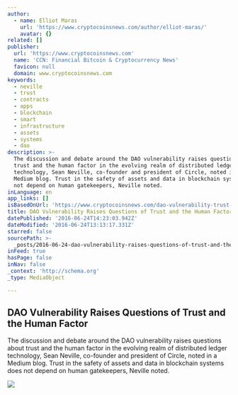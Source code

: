 ```yaml
---
author:
  - name: Elliot Maras
    url: 'https://www.cryptocoinsnews.com/author/elliot-maras/'
    avatar: {}
related: []
publisher:
  url: 'https://www.cryptocoinsnews.com'
  name: 'CCN: Financial Bitcoin & Cryptocurrency News'
  favicon: null
  domain: www.cryptocoinsnews.com
keywords:
  - neville
  - trust
  - contracts
  - apps
  - blockchain
  - smart
  - infrastructure
  - assets
  - systems
  - dao
description: >-
  The discussion and debate around the DAO vulnerability raises questions about
  trust and the human factor in the evolving realm of distributed ledger
  technology, Sean Neville, co-founder and president of Circle, noted in a
  Medium blog. Trust in the safety of assets and data in blockchain systems does
  not depend on human gatekeepers, Neville noted.
inLanguage: en
app_links: []
isBasedOnUrl: 'https://www.cryptocoinsnews.com/dao-vulnerability-trust-human-factor/'
title: DAO Vulnerability Raises Questions of Trust and the Human Factor
datePublished: '2016-06-24T14:23:03.942Z'
dateModified: '2016-06-24T13:13:17.331Z'
starred: false
sourcePath: >-
  _posts/2016-06-24-dao-vulnerability-raises-questions-of-trust-and-the-human-fa.md
inFeed: true
hasPage: false
inNav: false
_context: 'http://schema.org'
_type: MediaObject

---
```

<article style=""><h1>DAO Vulnerability Raises Questions of Trust and the Human Factor</h1><p>The discussion and debate around the DAO vulnerability raises questions about trust and the human factor in the evolving realm of distributed ledger technology, Sean Neville, co-founder and president of Circle, noted in a Medium blog. Trust in the safety of assets and data in blockchain systems does not depend on human gatekeepers, Neville noted.</p><img src="https://www.cryptocoinsnews.com/wp-content/uploads/2016/06/Trust-question.jpg" /></article>